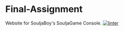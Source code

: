 # Final-Assignment
Website for SouljaBoy's SouljaGame Console.
[![linter](https://github.com/MaathusanS/Final-Assignment/workflows/linter/badge.svg)](https://github.com/marketplace/actions/super-linter)
